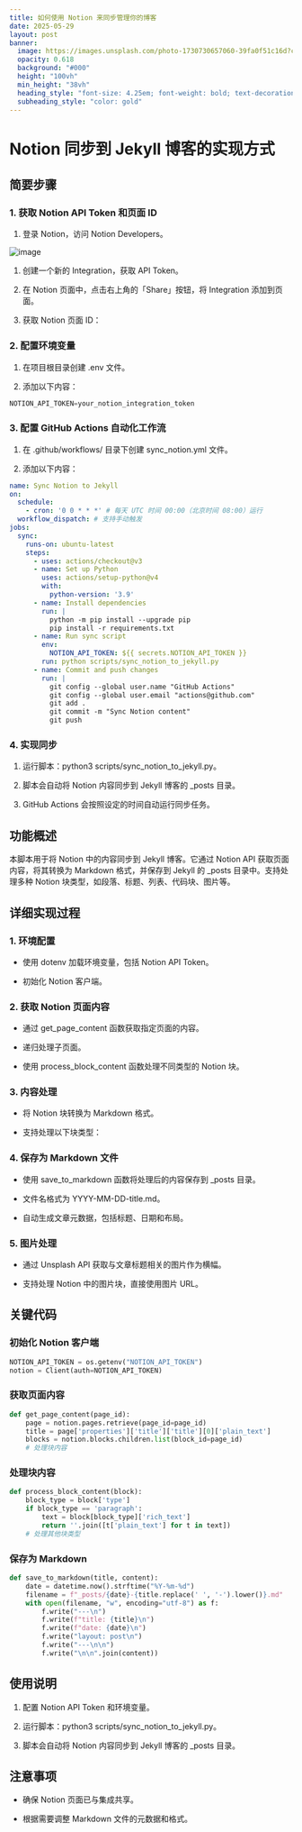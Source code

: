 ```yaml
---
title: 如何使用 Notion 来同步管理你的博客
date: 2025-05-29
layout: post
banner:
  image: https://images.unsplash.com/photo-1730730657060-39fa0f51c16d?crop=entropy&cs=tinysrgb&fit=max&fm=jpg&ixid=M3w2OTIwMzJ8MHwxfHJhbmRvbXx8fHx8fHx8fDE3NDg1MTQyODJ8&ixlib=rb-4.1.0&q=80&w=1080
  opacity: 0.618
  background: "#000"
  height: "100vh"
  min_height: "38vh"
  heading_style: "font-size: 4.25em; font-weight: bold; text-decoration: underline"
  subheading_style: "color: gold"
---
```


# Notion 同步到 Jekyll 博客的实现方式

## 简要步骤

### 1. 获取 Notion API Token 和页面 ID

1. 登录 Notion，访问 Notion Developers。

![image](https://prod-files-secure.s3.us-west-2.amazonaws.com/a7a0cc5a-89b9-4cda-8686-1fba0ca52f40/d19c1afe-dea5-4312-9333-786b0ba83054/image.png?X-Amz-Algorithm=AWS4-HMAC-SHA256&X-Amz-Content-Sha256=UNSIGNED-PAYLOAD&X-Amz-Credential=ASIAZI2LB466WMAXO57Y%2F20250529%2Fus-west-2%2Fs3%2Faws4_request&X-Amz-Date=20250529T102442Z&X-Amz-Expires=3600&X-Amz-Security-Token=IQoJb3JpZ2luX2VjEML%2F%2F%2F%2F%2F%2F%2F%2F%2F%2FwEaCXVzLXdlc3QtMiJGMEQCICCohz%2F9Vos5Aq0rPWDTp8fwSc4tWMVAj%2BJgiyD2FeKrAiA72AZutuOZg2HZobyhToY0yfDmqCLmpL1zZ0IzI5sFXiqIBAiL%2F%2F%2F%2F%2F%2F%2F%2F%2F%2F8BEAAaDDYzNzQyMzE4MzgwNSIMtUzBelzHwCSF8QQwKtwDODq8WQiNL3m3NxLUMr2QRMvCOM%2B9qYuG%2FESJR4%2Bw%2FrF3oM5H%2FawEhmXJJHe1lFXtDCDWtA7qjE86ThsfQ4sQ5%2FsgwHSyFl%2FFXTNsXIAeh%2BnNprkmUiIRdLj80%2FaM0znxYhToKe30JzXnzCrUuM669V7%2BTnQoSChWL0CaAR5S0c3if4o5AdLsC9bHsx96j8jkShQCdqrst7Ue5dHdMHQsF4roO5iX97nfAq7MpnGdXPKlVDghMTLzgUi1%2FghD3GdAF5NnUWWULwqNC5CyC2xDRTwhOecweRbUbU6cppftQY5QSo8PMaXnVSj4RT7Txg%2Bv6%2FEXaW0v6u8b3iakKOkAnZ%2Bvd3bGN1TCvDsWm8GqhksiLzGNwatOiA7LP1SwbsDPgGbqbSqToMfUq0UrRKSBjfd77sn6mHy0nZnAiH48lW5aMw5YyQYN3gzRHjdiRtOPtmUwXuPWgQ5f6Pn1OfXrcSSJt%2BEr%2BUC%2FiYQ7h4ABN%2FfLQhVthupF9ssYNsZR5rCznIy8bbmhFfw1lquPHnh%2FfU%2FXgPqJUvso7XS%2B5l5T6VqOay6lDFDf5yqwklSmBej0sB6ofxhtxLsPo%2BmLLAbyezm5dhIO4QqfEEmvt4fZeo6cnj1WM4uD7lasAo8w5dvgwQY6pgH9X5isYyTwwDPpj%2Fg%2FH2zMs7RrHzo9aB%2FyHQN9J8oA%2BdUR1WJhMb3mIfUFEd3Whh3W1TWCtrUeWKE964v3BaM55qhi6cb3zCkGsbDja6ignfBjRYfPUrR5PzTkbqWC%2Fq3%2F0%2BpOVpZ%2BJTkod8lFk8NvjrKA8PxDd6%2F81iPhMF2djK%2B%2BO3RKjcA2%2BpP0YlYAdQSXjlIWKW6vBVWpMqOArDrVVX2XRxob&X-Amz-Signature=fa27f02bc0e8e8e8d91ba409f1486b4081a769c828fbad9af9096cd2553da088&X-Amz-SignedHeaders=host&x-id=GetObject)

1. 创建一个新的 Integration，获取 API Token。

1. 在 Notion 页面中，点击右上角的「Share」按钮，将 Integration 添加到页面。

1. 获取 Notion 页面 ID：


### 2. 配置环境变量

1. 在项目根目录创建 .env 文件。

1. 添加以下内容：

```javascript
NOTION_API_TOKEN=your_notion_integration_token
```

### 3. 配置 GitHub Actions 自动化工作流

1. 在 .github/workflows/ 目录下创建 sync_notion.yml 文件。

1. 添加以下内容：

```yaml
name: Sync Notion to Jekyll
on:
  schedule:
    - cron: '0 0 * * *' # 每天 UTC 时间 00:00（北京时间 08:00）运行
  workflow_dispatch: # 支持手动触发
jobs:
  sync:
    runs-on: ubuntu-latest
    steps:
      - uses: actions/checkout@v3
      - name: Set up Python
        uses: actions/setup-python@v4
        with:
          python-version: '3.9'
      - name: Install dependencies
        run: |
          python -m pip install --upgrade pip
          pip install -r requirements.txt
      - name: Run sync script
        env:
          NOTION_API_TOKEN: ${{ secrets.NOTION_API_TOKEN }}
        run: python scripts/sync_notion_to_jekyll.py
      - name: Commit and push changes
        run: |
          git config --global user.name "GitHub Actions"
          git config --global user.email "actions@github.com"
          git add .
          git commit -m "Sync Notion content"
          git push
```

### 4. 实现同步

1. 运行脚本：python3 scripts/sync_notion_to_jekyll.py。

1. 脚本会自动将 Notion 内容同步到 Jekyll 博客的 _posts 目录。

1. GitHub Actions 会按照设定的时间自动运行同步任务。

## 功能概述

本脚本用于将 Notion 中的内容同步到 Jekyll 博客。它通过 Notion API 获取页面内容，将其转换为 Markdown 格式，并保存到 Jekyll 的 _posts 目录中。支持处理多种 Notion 块类型，如段落、标题、列表、代码块、图片等。

## 详细实现过程

### 1. 环境配置

- 使用 dotenv 加载环境变量，包括 Notion API Token。

- 初始化 Notion 客户端。

### 2. 获取 Notion 页面内容

- 通过 get_page_content 函数获取指定页面的内容。

- 递归处理子页面。

- 使用 process_block_content 函数处理不同类型的 Notion 块。

### 3. 内容处理

- 将 Notion 块转换为 Markdown 格式。

- 支持处理以下块类型：


### 4. 保存为 Markdown 文件

- 使用 save_to_markdown 函数将处理后的内容保存到 _posts 目录。

- 文件名格式为 YYYY-MM-DD-title.md。

- 自动生成文章元数据，包括标题、日期和布局。

### 5. 图片处理

- 通过 Unsplash API 获取与文章标题相关的图片作为横幅。

- 支持处理 Notion 中的图片块，直接使用图片 URL。

## 关键代码

### 初始化 Notion 客户端

```python
NOTION_API_TOKEN = os.getenv("NOTION_API_TOKEN")
notion = Client(auth=NOTION_API_TOKEN)
```

### 获取页面内容

```python
def get_page_content(page_id):
    page = notion.pages.retrieve(page_id=page_id)
    title = page['properties']['title']['title'][0]['plain_text']
    blocks = notion.blocks.children.list(block_id=page_id)
    # 处理块内容
```

### 处理块内容

```python
def process_block_content(block):
    block_type = block['type']
    if block_type == 'paragraph':
        text = block[block_type]['rich_text']
        return ''.join([t['plain_text'] for t in text])
    # 处理其他块类型
```

### 保存为 Markdown

```python
def save_to_markdown(title, content):
    date = datetime.now().strftime("%Y-%m-%d")
    filename = f"_posts/{date}-{title.replace(' ', '-').lower()}.md"
    with open(filename, "w", encoding="utf-8") as f:
        f.write("---\n")
        f.write(f"title: {title}\n")
        f.write(f"date: {date}\n")
        f.write("layout: post\n")
        f.write("---\n\n")
        f.write("\n\n".join(content))
```

## 使用说明

1. 配置 Notion API Token 和环境变量。

1. 运行脚本：python3 scripts/sync_notion_to_jekyll.py。

1. 脚本会自动将 Notion 内容同步到 Jekyll 博客的 _posts 目录。

## 注意事项

- 确保 Notion 页面已与集成共享。

- 根据需要调整 Markdown 文件的元数据和格式。
